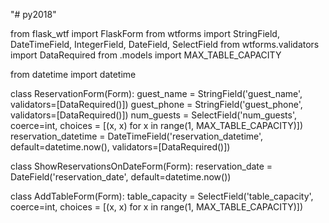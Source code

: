 "# py2018"

from flask_wtf import FlaskForm
from wtforms import StringField, DateTimeField, IntegerField, DateField, SelectField
from wtforms.validators import DataRequired
from .models import MAX_TABLE_CAPACITY

from datetime import datetime


class ReservationForm(Form):
    guest_name = StringField('guest_name', validators=[DataRequired()])
    guest_phone = StringField('guest_phone', validators=[DataRequired()])
    num_guests = SelectField('num_guests', coerce=int, choices = [(x, x) for x in range(1, MAX_TABLE_CAPACITY)])
    reservation_datetime = DateTimeField('reservation_datetime', default=datetime.now(),
                                         validators=[DataRequired()])

class ShowReservationsOnDateForm(Form):
    reservation_date = DateField('reservation_date', default=datetime.now())

class AddTableForm(Form):
    table_capacity = SelectField('table_capacity', coerce=int, choices = [(x, x) for x in range(1, MAX_TABLE_CAPACITY)]) 
